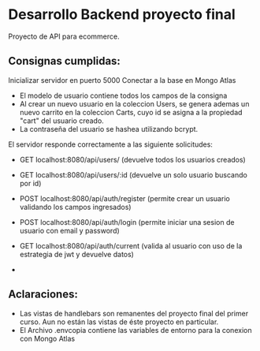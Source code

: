 # Desarrollo Backend proyecto final

Proyecto de API para ecommerce.


## Consignas cumplidas:
 Inicializar servidor en puerto 5000
 Conectar a la base en Mongo Atlas

 - El modelo de usuario contiene todos los campos de la consigna 
 - Al crear un nuevo usuario en la coleccion Users, se genera ademas un nuevo carrito en la coleccion Carts, cuyo id se asigna a la propiedad "cart" del usuario creado.
 - La contraseña del usuario se hashea utilizando bcrypt. 

 El servidor responde correctamente a las siguiente solicitudes:

- GET localhost:8080/api/users/ (devuelve todos los usuarios creados)
- GET localhost:8080/api/users/:id (devuelve un solo usuario buscando por id)

- POST localhost:8080/api/auth/register (permite crear un usuario validando los campos ingresados)
- POST localhost:8080/api/auth/login (permite iniciar una sesion de usuario con email y password)
- GET localhost:8080/api/auth/current (valida al usuario con uso de la estrategia de jwt y devuelve datos)
- 




## Aclaraciones:
- Las vistas de handlebars son remanentes del proyecto final del primer curso. Aun no están las vistas de éste proyecto en particular.
- El Archivo .envcopia contiene las variables de entorno para la conexion con Mongo Atlas

